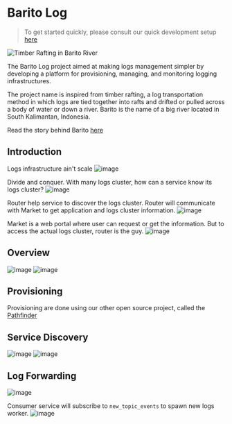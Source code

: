 # Barito Log

> To get started quickly, please consult our quick development setup [here](https://github.com/BaritoLog/BaritoMarket)

![Timber Rafting in Barito River](_images/0-timber-rafting-in-barito-river.jpg)

The Barito Log project aimed at making logs management simpler by developing a platform for provisioning, managing, and monitoring logging infrastructures.

The project name is inspired from timber rafting, a log transportation method in which logs are tied together into rafts and drifted or pulled across a body of water or down a river. Barito is the name of a big river located in South Kalimantan, Indonesia.

Read the story behind Barito [here](https://blog.gojekengineering.com/how-we-built-barito-to-enhance-logging-19f80b89496f)

## Introduction
Logs infrastructure ain't scale
![image](_images/1-logs-infra-aint-scale.png)

Divide and conquer. With many logs cluster, how can a service know its logs cluster?
![image](_images/2-service-dont-know-its-cluster.png)

Router help service to discover the logs cluster. Router will communicate with Market to get application and logs cluster information.
![image](_images/3-router-help.png)

Market is a web portal where user can request or get the information. But to access the actual logs cluster, router is the guy. 
![image](_images/4-market-provision-the-cluster.png)


## Overview
![image](_images/6-barito-overview.png)
![image](_images/5-inside-the-cluster.png)

## Provisioning

Provisioning are done using our other open source project, called the [Pathfinder](https://github.com/pathfinder-cm)

## Service Discovery

![image](_images/7-producer-router.png)
![image](_images/8-kibana-router.png)

## Log Forwarding

![image](_images/9-logs-journey.png)

Consumer service will subscribe to `new_topic_events` to spawn new logs worker.
![image](_images/10-logs-and-events.png)
